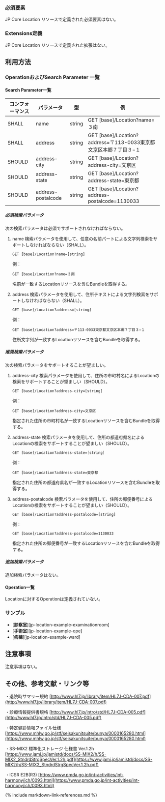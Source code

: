 
### 必須要素

JP Core Location リソースで定義された必須要素はない。

### Extensions定義

JP Core Location リソースで定義された拡張はない。

## 利用方法

### OperationおよびSearch Parameter 一覧

#### Search Parameter一覧

| コンフォーマンス | パラメータ    | 型     | 例                                                           |
| ---------------- | ------------- | ------ | ------------------------------------------------------------ |
| SHALL            | name    | string  | GET [base]/Location?name=３南 |
| SHALL            | address          | string | GET [base]/Location?address=〒113-0033東京都文京区本郷７丁目３−１ |
| SHOULD           | address-city | string  | GET [base]/Location?address-city=文京区 |
| SHOULD           | address-state | string  | GET [base]/Location?address-state=東京都 |
| SHOULD           | address-postalcode | string  | GET [base]/Location?address-postalcode=1130033 |

##### 必須検索パラメータ

次の検索パラメータは必須でサポートされなければならない。

1. name 検索パラメータを使用して、任意の名前パートによる文字列検索をサポートしなければならない（SHALL）。

   ```
   GET [base]/Location?name=[string]
   ```

   例：

   ```
   GET [base]/Location?name=３南
   ```

   名前が一致するLocationリソースを含むBundleを取得する。

   

2. address 検索パラメータを使用して、住所テキストによる文字列検索をサポートしなければならない（SHALL）。

   ```
   GET [base]/Location?address=[string]
   ```

   例：

   ```
   GET [base]/Location?address=〒113-0033東京都文京区本郷７丁目３−１
   ```

   住所文字列が一致するLocationリソースを含むBundleを取得する。

   

##### 推奨検索パラメータ

次の検索パラメータをサポートすることが望ましい。

1. address-city 検索パラメータを使用して、住所の市町村名によるLocationの検索をサポートすることが望ましい（SHOULD）。

   ```
   GET [base]/Location?address-city=[string]
   ```

   例：

   ```
   GET [base]/Location?address-city=文京区
   ```

   指定された住所の市町村名が一致するLocationリソースを含むBundleを取得する。


2. address-state 検索パラメータを使用して、住所の都道府県名によるLocationの検索をサポートすることが望ましい（SHOULD）。

   ```
   GET [base]/Location?address-state=[string]
   ```

   例：

   ```
   GET [base]/Location?address-state=東京都
   ```

   指定された住所の都道府県名が一致するLocationリソースを含むBundleを取得する。


3. address-postalcode 検索パラメータを使用して、住所の郵便番号によるLocationの検索をサポートすることが望ましい（SHOULD）。

   ```
   GET [base]/Location?address-postalcode=[string]
   ```

   例：

   ```
   GET [base]/Location?address-postalcode=1130033
   ```

   指定された住所の郵便番号が一致するLocationリソースを含むBundleを取得する。



##### 追加検索パラメータ 

追加検索パラメータはない。

#### Operation一覧

Locationに対するOperationは定義されていない。

### サンプル
* [**診察室**][jp-location-example-examinationroom]
* [**手術室**][jp-location-example-ope]
* [**病棟**][jp-location-example-ward]

## 注意事項

注意事項はない。

## その他、参考文献・リンク等

・退院時サマリー規約
[http://www.hl7.jp/library/item/HL7J-CDA-007.pdf](http://www.hl7.jp/library/item/HL7J-CDA-007.pdf)

・診療情報提供書規格
[http://www.hl7.jp/intro/std/HL7J-CDA-005.pdf](http://www.hl7.jp/intro/std/HL7J-CDA-005.pdf)

・特定健診情報ファイル仕様
[https://www.mhlw.go.jp/stf/seisakunitsuite/bunya/0000165280.html](https://www.mhlw.go.jp/stf/seisakunitsuite/bunya/0000165280.html)

・SS-MIX2 標準化ストレージ 仕様書 Ver.1.2h
[https://www.jami.jp/jamistd/docs/SS-MIX2/h/SS-MIX2_StndrdStrgSpecVer.1.2h.pdf](https://www.jami.jp/jamistd/docs/SS-MIX2/h/SS-MIX2_StndrdStrgSpecVer.1.2h.pdf)

・ICSR E2B(R3)
[https://www.pmda.go.jp/int-activities/int-harmony/ich/0093.html](https://www.pmda.go.jp/int-activities/int-harmony/ich/0093.html)

{% include markdown-link-references.md %}

